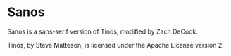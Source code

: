 # Sanos

Sanos is a sans-serif version of Tinos, modified by Zach DeCook.

Tinos, by Steve Matteson, is licensed under the Apache License version 2.
